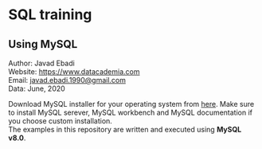 # SQL training
## Using MySQL
Author: Javad Ebadi      
Website: https://www.datacademia.com      
Email: javad.ebadi.1990@gmail.com      
Data: June, 2020

Download MySQL installer for your operating system from [here](https://dev.mysql.com/downloads). Make sure to install MySQL serever, MySQL workbench and MySQL documentation if you choose custom installation.     
The examples in this repository are written and executed using **MySQL v8.0**.


